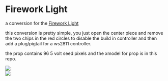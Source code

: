 # Firework Light


a conversion for the <a href=https://www.mirabella.com.au/mirabella-product-item/firework-light/>Firework Light</a><br>

this conversion is pretty simple, you just open the center piece and remove the two chips in the red circles to disable the build in controller and then add a plug/pigtail for a ws2811 controller.

the prop contains 96 5 volt seed pixels and the xmodel for prop is in this repo.

<img src=https://github.com/DnG-Crafts/Mirabella-Tree-Conversion/blob/main/Firework%20Light/1.jpg><br>
<img src=https://github.com/DnG-Crafts/Mirabella-Tree-Conversion/blob/main/Firework%20Light/2.jpg><br>
